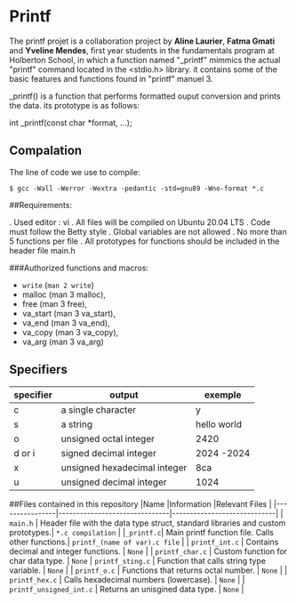 # Printf
The printf projet is a collaboration project by **Aline Laurier**, **Fatma Gmati** and **Yveline Mendes**, first year students in the fundamentals program at Holberton School, in which a function named "_printf" mimmics the actual "printf" command located in the <stdio.h> library. it contains some of the basic features and functions found in "printf" manuel 3.

_printf() is a function that performs formatted ouput conversion and prints the data. its prototype is as follows:

int _printf(const char *format, ...);


## Compalation

The line of code we use to compile:
```
$ gcc -Wall -Werror -Wextra -pedantic -std=gnu89 -Wno-format *.c
```

##Requirements:

.	Used editor : vi
.	All files will be compiled on Ubuntu 20.04 LTS 
.	Code must follow the Betty style
.	Global variables are not allowed
.	No more than 5 functions per file
.	All prototypes for functions should be included in the header file main.h

###Authorized functions and macros:

- `write` (`man 2 write`)
- malloc (man 3 malloc),
- free (man 3 free),
- va_start (man 3 va_start),
- va_end (man 3 va_end),
- va_copy (man 3 va_copy),
- va_arg (man 3 va_arg)

## Specifiers
| specifier | output | exemple |
|------------|---------|---------|
| c | a single character | y |
| s |  a string | hello world |
| o |  unsigned octal integer | 2420 | 
| d or i | signed decimal integer | 2024 -2024 |
| x | unsigned hexadecimal integer | 8ca |
| u | unsigned decimal integer | 1024 |

##Files contained in this repository
|Name                |Information                        |Relevant Files                         |
|----------------|-------------------------------|-----------------------------|
| `main.h`	| Header file with the data type struct, standard libraries and custom prototypes.| `*.c compilation` |
|`_printf.c`| Main printf function file. Calls other functions.| `printf_(name of var).c file` |
| `printf_int.c` | Contains decimal and integer functions. | `None` | 
| `printf_char.c` | Custom function for char data type. | `None`
| `printf_sting.c` | Function that calls string type variable. | `None` |
| `printf_o.c` | Functions that returns octal number. | `None` |
| `printf_hex.c` | Calls hexadecimal numbers (lowercase). | `None` | 
| `printf_unsigned_int.c` | Returns an unisgined data type. | `None` |
